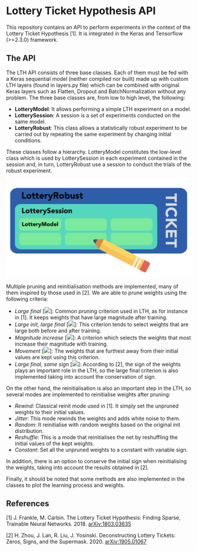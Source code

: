 # Lottery Ticket Hypothesis API

This repository contains an API to perform experiments in the context of the Lottery Ticket Hypothesis [1]. It is integrated in the Keras and Tensorflow (>=2.3.0) framework.

## The API

The LTH API consists of three base classes. Each of them must be fed with a Keras sequential model (neither compiled nor built) made up with custom LTH layers (found in layers.py file) which can be combined with original Keras layers such as Flatten, Dropout and BatchNormalization without any problem. The three base classes are, from low to high level, the following:

* **LotteryModel**: It allows performing a simple LTH experiment on a model.
* **LotterySession**: A session is a set of experiments conducted on the same model.
* **LotteryRobust**: This class allows a statistically robust experiment to be carried out by repeating the same experiment by changing initial conditions.

These classes follow a hierarchy. LotteryModel constitutes the low-level class which is used by LotterySession in each experiment contained in the session and, in turn, LotteryRobust use a session to conduct the trials of the robust experiment.

![hierarchy ticket](img_md/lotteryticket.png)

Multiple pruning and reinitialisation methods are implemented, many of them inspired by those used in [2]. We are able to prune weights using the following criteria:

* *Large final* [<img src="https://render.githubusercontent.com/render/math?math=\left|w_{f}\right|">]: Common pruning criterion used in LTH, as for instance in [1]. It keeps weights that have large magnitude after training.
* *Large init, large final* [<img src="https://render.githubusercontent.com/render/math?math=\text{min}(\alpha\mid w_f\mid,\mid w_i\mid)">]: This criterion tends to select weights that are large both before and after training. 
* *Magnitude increase* [<img src="https://render.githubusercontent.com/render/math?math=\mid w_f\mid-\mid w_i\mid">]: A criterion which selects the weights that most increase their magnitude with training.
* *Movement* [<img src="https://render.githubusercontent.com/render/math?math=\left|w_f-w_i\right|">]: The weights that are furthest away from their initial values are kept using this criterion.
* *Large final, same sign* [<img src="https://render.githubusercontent.com/render/math?math=\text{max}(0,w_f w_i/|w_i|)">]: According to [2], the sign of the weights plays an important role in the LTH, so the large final criterion is also implemented taking into account the conservation of sign.

On the other hand, the reinitialisation is also an important step in the LTH, so several modes are implemented to reinitialise weights after pruning:

* *Rewind*: Classical reinit mode used in [1]. It simply set the unpruned weights to their initial values.
* *Jitter*: This mode rewinds the weights and adds white noise to them.
* *Random*: It reinitialise with random weights based on the original init distribution.
* *Reshuffle*: This is a mode that reinitialises the net by reshuffling the initial values of the kept weights.
* *Constant*: Set all the unpruned weights to a constant with variable sign.

In addition, there is an option to conserve the initial sign when reinitialising the weights, taking into account the results obtained in [2].

Finally, it should be noted that some methods are also implemented in the classes to plot the learning process and weights.

## References

[1] J. Frankle, M. Carbin. The Lottery Ticket Hypothesis: Finding Sparse, Trainable Neural Networks. 2018. [arXiv:1803.03635](https://arxiv.org/abs/1803.03635)

[2] H. Zhou, J. Lan, R. Liu, J. Yosinski. Deconstructing Lottery Tickets: Zeros, Signs, and the Supermask. 2020. [arXiv:1905.01067](https://arxiv.org/abs/1905.01067v4)
